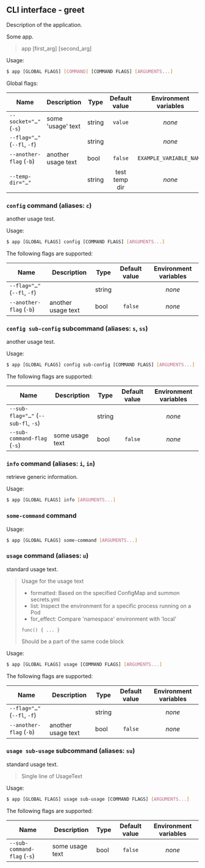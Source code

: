 ## CLI interface - greet

Description of the application.

Some app.

> app [first_arg] [second_arg]

Usage:

```bash
$ app [GLOBAL FLAGS] [COMMAND] [COMMAND FLAGS] [ARGUMENTS...]
```

Global flags:

| Name                        | Description        | Type   | Default value |  Environment variables  |
|-----------------------------|--------------------|--------|:-------------:|:-----------------------:|
| `--socket="…"` (`-s`)       | some 'usage' text  | string |    `value`    |         *none*          |
| `--flag="…"` (`--fl`, `-f`) |                    | string |               |         *none*          |
| `--another-flag` (`-b`)     | another usage text | bool   |    `false`    | `EXAMPLE_VARIABLE_NAME` |
| `--temp-dir="…"`            |                    | string | test temp dir |         *none*          |

### `config` command (aliases: `c`)

another usage test.

Usage:

```bash
$ app [GLOBAL FLAGS] config [COMMAND FLAGS] [ARGUMENTS...]
```

The following flags are supported:

| Name                        | Description        | Type   | Default value | Environment variables |
|-----------------------------|--------------------|--------|:-------------:|:---------------------:|
| `--flag="…"` (`--fl`, `-f`) |                    | string |               |        *none*         |
| `--another-flag` (`-b`)     | another usage text | bool   |    `false`    |        *none*         |

### `config sub-config` subcommand (aliases: `s`, `ss`)

another usage test.

Usage:

```bash
$ app [GLOBAL FLAGS] config sub-config [COMMAND FLAGS] [ARGUMENTS...]
```

The following flags are supported:

| Name                                | Description     | Type   | Default value | Environment variables |
|-------------------------------------|-----------------|--------|:-------------:|:---------------------:|
| `--sub-flag="…"` (`--sub-fl`, `-s`) |                 | string |               |        *none*         |
| `--sub-command-flag` (`-s`)         | some usage text | bool   |    `false`    |        *none*         |

### `info` command (aliases: `i`, `in`)

retrieve generic information.

Usage:

```bash
$ app [GLOBAL FLAGS] info [ARGUMENTS...]
```

### `some-command` command

Usage:

```bash
$ app [GLOBAL FLAGS] some-command [ARGUMENTS...]
```

### `usage` command (aliases: `u`)

standard usage text.

> Usage for the usage text
> - formatted:  Based on the specified ConfigMap and summon secrets.yml
> - list:       Inspect the environment for a specific process running on a Pod
> - for_effect: Compare 'namespace' environment with 'local'
> ```
> func() { ... }
> ```
> Should be a part of the same code block

Usage:

```bash
$ app [GLOBAL FLAGS] usage [COMMAND FLAGS] [ARGUMENTS...]
```

The following flags are supported:

| Name                        | Description        | Type   | Default value | Environment variables |
|-----------------------------|--------------------|--------|:-------------:|:---------------------:|
| `--flag="…"` (`--fl`, `-f`) |                    | string |               |        *none*         |
| `--another-flag` (`-b`)     | another usage text | bool   |    `false`    |        *none*         |

### `usage sub-usage` subcommand (aliases: `su`)

standard usage text.

> Single line of UsageText

Usage:

```bash
$ app [GLOBAL FLAGS] usage sub-usage [COMMAND FLAGS] [ARGUMENTS...]
```

The following flags are supported:

| Name                        | Description     | Type | Default value | Environment variables |
|-----------------------------|-----------------|------|:-------------:|:---------------------:|
| `--sub-command-flag` (`-s`) | some usage text | bool |    `false`    |        *none*         |
